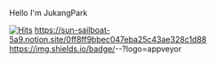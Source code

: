 Hello I'm JukangPark

[![Hits](https://hits.seeyoufarm.com/api/count/incr/badge.svg?url=https%3A%2F%2Fgithub.com%2Fjukangpark&count_bg=%23EC41FF&title_bg=%23666666&icon=&icon_color=%230F0F0F&title=hits&edge_flat=false)](https://hits.seeyoufarm.com)
https://sun-sailboat-5a9.notion.site/0ff8ff9bbec047eba25c43ae328c1d88
https://img.shields.io/badge/<LABEL>-<MESSAGE>-<COLOR>?logo=appveyor
